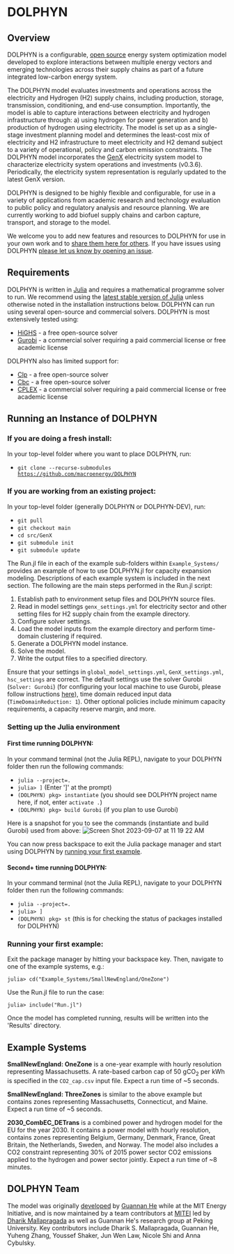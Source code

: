 # DOLPHYN
## Overview
DOLPHYN is a configurable, [open source](https://github.com/macroenergy/DOLPHYN/blob/README_Doc_Update/LICENSE) energy system optimization model developed to explore interactions between multiple energy vectors and emerging technologies across their supply chains as part of a future integrated low-carbon energy system.

The DOLPHYN model evaluates investments and operations across the electricity and Hydrogen (H2) supply chains, including production, storage, transmission, conditioning, and end-use consumption. Importantly, the model is able to capture interactions between electricity and hydrogen infrastructure through: a) using hydrogen for power generation and b) production of hydrogen using electricity. The model is set up as a single-stage investment planning model and determines the least-cost mix of electricity and H2 infrastructure to meet electricity and H2 demand subject to a variety of operational, policy and carbon emission constraints. The DOLPHYN model incorporates the [GenX](https://github.com/GenXProject/GenX) electricity system model to characterize electricity system operations and investments (v0.3.6). Periodically, the electricity system representation is regularly updated to the latest GenX version.

DOLPHYN is designed to be highly flexible and configurable, for use in a variety of applications from academic research and technology evaluation to public policy and regulatory analysis and resource planning. We are currently working to add biofuel supply chains and carbon capture, transport, and storage to the model. 

We welcome you to add new features and resources to DOLPHYN for use in your own work and to [share them here for others](https://github.com/macroenergy/DOLPHYN/pulls). If you have issues using DOLPHYN [please let us know by opening an issue](https://github.com/macroenergy/DOLPHYN/issues).
 
## Requirements

DOLPHYN is written in [Julia](https://julialang.org/) and requires a mathematical programme solver to run. We recommend using the [latest stable version of Julia](https://julialang.org/downloads/) unless otherwise noted in the installation instructions below. DOLPHYN can run using several open-source and commercial solvers. DOLPHYN is most extensively tested using:
- [HiGHS](https://highs.dev/) - a free open-source solver
- [Gurobi](https://www.gurobi.com) - a commercial solver requiring a paid commercial license or free academic license

DOLPHYN also has limited support for:
- [Clp](https://github.com/jump-dev/Clp.jl) - a free open-source solver
- [Cbc](https://github.com/jump-dev/Cbc.jl) - a free open-source solver
- [CPLEX](https://www.ibm.com/analytics/cplex-optimizer) - a commercial solver requiring a paid commercial license or free academic license

## Running an Instance of DOLPHYN

### If you are doing a fresh install:

In your top-level folder where you want to place DOLPHYN, run:

- <code>git clone --recurse-submodules https://github.com/macroenergy/DOLPHYN</code>

### If you are working from an existing project:

In your top-level folder (generally DOLPHYN or DOLPHYN-DEV), run:

- <code>git pull</code>
- <code>git checkout main</code>
- <code>cd src/GenX</code>
- <code>git submodule init</code>
- <code>git submodule update</code>

The Run.jl file in each of the example sub-folders within `Example_Systems/` provides an example of how to use DOLPHYN.jl for capacity expansion modeling. Descriptions of each example system is included in the next section. The following are the main steps performed in the Run.jl script:

1. Establish path to environment setup files and DOLPHYN source files.
2. Read in model settings `genx_settings.yml` for electricity sector and other setting files for H2 supply chain from the example directory.
3. Configure solver settings.
4. Load the model inputs from the example directory and perform time-domain clustering if required.
5. Generate a DOLPHYN model instance.
6. Solve the model.
7. Write the output files to a specified directory.

Ensure that your settings in `global_model_settings.yml`, `GenX_settings.yml`, `hsc_settings` are correct. The default settings use the solver Gurobi (`Solver: Gurobi`) (for configuring your local machine to use Gurobi, please follow instructions [here](https://github.com/macroenergy/DOLPHYN/wiki/Installing-and-running-DOLPHYN#download-the-gurobi-and--or-highs-solvers)), time domain reduced input data (`TimeDomainReduction: 1`). Other optional policies include minimum capacity requirements, a capacity reserve margin, and more.

### Setting up the Julia environment 

#### First time running DOLPHYN:

In your command terminal (not the Julia REPL), navigate to your DOLPHYN folder then run the following commands:

- <code>julia --project=.</code>
- <code>julia> ]</code> (Enter ']' at the prompt)
- <code>(DOLPHYN) pkg> instantiate</code> (you should see DOLPHYN project name here, if not, enter `activate .`)
- <code>(DOLPHYN) pkg> build Gurobi</code> (if you plan to use Gurobi)

Here is a snapshot for you to see the commands (instantiate and build Gurobi) used from above:
![Screen Shot 2023-09-07 at 11 19 22 AM](https://github.com/macroenergy/DOLPHYN/assets/2174909/8e5720fd-28f5-4bdc-840c-70fec0212cd3)

You can now press backspace to exit the Julia package manager and start using DOLPHYN by [running your first example](#running-your-first-example).

#### Second+ time running DOLPHYN:

In your command terminal (not the Julia REPL), navigate to your DOLPHYN folder then run the following commands:

- <code>julia --project=.</code>
- <code>julia> ]</code> 
- <code>(DOLPHYN) pkg> st</code> (this is for checking the status of packages installed for DOLPHYN)

### Running your first example: 

Exit the package manager by hitting your backspace key. Then, navigate to one of the example systems, e.g.:

`julia> cd("Example_Systems/SmallNewEngland/OneZone")`

Use the Run.jl file to run the case:

`julia> include("Run.jl")`

Once the model has completed running, results will be written into the 'Results' directory. 

## Example Systems

**SmallNewEngland: OneZone** is a one-year example with hourly resolution representing Massachusetts. A rate-based carbon cap of 50 gCO<sub>2</sub> per kWh is specified in the `CO2_cap.csv` input file. Expect a run time of ~5 seconds.

**SmallNewEngland: ThreeZones** is similar to the above example but contains zones representing Massachusetts, Connecticut, and Maine. Expect a run time of ~5 seconds.

**2030_CombEC_DETrans** is a combined power and hydrogen model for the EU for the year 2030. It contains a power model with hourly resolution, contains zones representing Belgium, Germany, Denmark, France, Great Britain, the Netherlands, Sweden, and Norway. The model also includes a CO2 constraint representing 30% of 2015 power sector CO2 emissions applied to the hydrogen and power sector jointly. Expect a run time of ~8 minutes.


## DOLPHYN Team
The model was originally [developed](https://pubs.rsc.org/en/content/articlehtml/2021/ee/d1ee00627d) by [Guannan He](https://www.guannanhe.com/) while at the MIT Energy Initiative, and is now maintained by a team contributors at [MITEI](https://energy.mit.edu/) led by [Dharik Mallapragada](http://mallapragada.mit.edu/) as well as Guannan He's research group at Peking University. Key contributors include Dharik S. Mallapragada, Guannan He, Yuheng Zhang, Youssef Shaker, Jun Wen Law, Nicole Shi and Anna Cybulsky.
